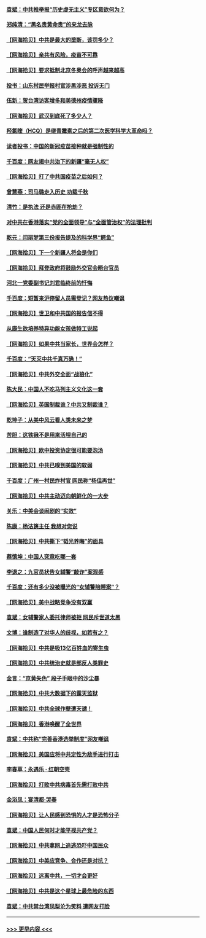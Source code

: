 #### [袁斌：中共推举报“历史虚无主义”专区意欲何为？](../pages/nsc993/n12876530.md?t=04131702) 
#### [郑纯清：“黑名贵黄命贵”的来龙去脉](../pages/nsc993/n12875589.md?t=04131702) 
#### [【网海拾贝】中共是最大的垄断，该罚多少？](../pages/nsc993/n12874006.md?t=04131702) 
#### [【网海拾贝】亲共有风险，疫苗不可靠](../pages/nsc993/n12872224.md?t=04131702) 
#### [【网海拾贝】要求抵制北京冬奥会的呼声越来越高](../pages/nsc993/n12868962.md?t=04131702) 
#### [投书：山东村民举报村官涉黑涉恶 投诉无门](../pages/nsc993/n12869726.md?t=04131702) 
#### [伍新：贺台湾访客增多和美德州疫情骤降](../pages/nsc993/n12865651.md?t=04131702) 
#### [【网海拾贝】武汉到底死了多少人？](../pages/nsc993/n12863707.md?t=04131702) 
#### [羟氯喹（HCQ）是继青霉素之后的第二次医学科学大革命吗？](../pages/nsc993/n12638564.md?t=04131702) 
#### [读者投书：中国的新冠疫苗接种就是强制性的](../pages/nsc993/n12859932.md?t=04131702) 
#### [千百度：网友揭中共治下的新疆“毫无人权”](../pages/nsc993/n12858385.md?t=04131702) 
#### [【网海拾贝】打了中共国疫苗之后如何？](../pages/nsc993/n12857866.md?t=04131702) 
#### [曾慧燕：司马璐走入历史 功载千秋](../pages/nsc993/n12856996.md?t=04131702) 
#### [清竹：是执法 还是赤匪在抢劫？](../pages/nsc993/n12856952.md?t=04131702) 
#### [对中共在香港落实“党的全面领导”与“全面管治权”的法理批判](../pages/nsc993/n12856929.md?t=04131702) 
#### [乾元：闫丽梦第三份报告提及的科学界“鳄鱼”](../pages/nsc993/n12855985.md?t=04131702) 
#### [【网海拾贝】下一个新疆人将会是你们](../pages/nsc993/n12855864.md?t=04131702) 
#### [【网海拾贝】拜登政府将鼓励外交官会晤台官员](../pages/nsc993/n12853615.md?t=04131702) 
#### [河北一党委副书记刘君临终前的忏悔](../pages/nsc993/n12849420.md?t=04131702) 
#### [千百度：短暂来沪停留人员需登记？网友热议嘲讽](../pages/nsc993/n12853497.md?t=04131702) 
#### [【网海拾贝】世卫和中共国的报告信不得](../pages/nsc993/n12850902.md?t=04131702) 
#### [从康生欲培养特异功能女孩做特工说起](../pages/nsc993/n12849289.md?t=04131702) 
#### [【网海拾贝】如果中共当家长，世界会怎样？](../pages/nsc993/n12848436.md?t=04131702) 
#### [千百度：“天灭中共千真万确！”](../pages/nsc993/n12845659.md?t=04131702) 
#### [【网海拾贝】中共外交全面“战狼化”](../pages/nsc993/n12845607.md?t=04131702) 
#### [陈大民：中国人不吃马列主义文化这一套](../pages/nsc993/n12842496.md?t=04131702) 
#### [【网海拾贝】英国制裁谁？中共又制裁谁？](../pages/nsc993/n12840909.md?t=04131702) 
#### [乾坤子：从美中风云看人类未来之梦](../pages/nsc993/n12840590.md?t=04131702) 
#### [苦胆：这铁锹不是用来活埋自己的](../pages/nsc993/n12839512.md?t=04131702) 
#### [【网海拾贝】欧中投资协定很可能要泡汤](../pages/nsc993/n12835122.md?t=04131702) 
#### [【网海拾贝】中共已嗅到美国的软弱](../pages/nsc993/n12832411.md?t=04131702) 
#### [千百度：广州一村民炸村官 网民称“杨佳再世”](../pages/nsc993/n12832380.md?t=04131702) 
#### [【网海拾贝】中共主动迈向朝鲜化的一大步](../pages/nsc993/n12829887.md?t=04131702) 
#### [关乐：中美会谈闹剧的“实效”](../pages/nsc993/n12826698.md?t=04131702) 
#### [陈康：杨洁篪主任  我想对您说](../pages/nsc993/n12826609.md?t=04131702) 
#### [【网海拾贝】中共撕下“韬光养晦”的面具](../pages/nsc993/n12826459.md?t=04131702) 
#### [蔡慎坤：中国人究竟吃哪一套](../pages/nsc993/n12826010.md?t=04131702) 
#### [李退之：九官员状告女辅警“敲诈”案观感](../pages/nsc993/n12823984.md?t=04131702) 
#### [千百度：还有多少没被曝光的“女辅警陪睡案”？](../pages/nsc993/n12822136.md?t=04131702) 
#### [【网海拾贝】美中战略竞争没有双赢](../pages/nsc993/n12822105.md?t=04131702) 
#### [袁斌：女辅警家人委托律师被拒 网民斥世道太黑](../pages/nsc993/n12822004.md?t=04131702) 
#### [文博：谁制造了对华人的歧视，如若有之？](../pages/nsc993/n12821635.md?t=04131702) 
#### [【网海拾贝】中共是吸13亿百姓血的寄生虫](../pages/nsc993/n12819191.md?t=04131702) 
#### [【网海拾贝】中共统治史就是部反人类罪史](../pages/nsc993/n12816738.md?t=04131702) 
#### [金言：“京黄失色” 段子手眼中的沙尘暴](../pages/nsc993/n12815700.md?t=04131702) 
#### [【网海拾贝】中共大数据下的露天监狱](../pages/nsc993/n12811075.md?t=04131702) 
#### [【网海拾贝】中共全球作孽遭天谴！](../pages/nsc993/n12810258.md?t=04131702) 
#### [【网海拾贝】香港唤醒了全世界](../pages/nsc993/n12809100.md?t=04131702) 
#### [袁斌：中共称“完善香港选举制度”网友嘲讽](../pages/nsc993/n12808994.md?t=04131702) 
#### [【网海拾贝】美国应将中共定性为敌手进行打击](../pages/nsc993/n12806870.md?t=04131702) 
#### [李春草：永遇乐 · 红朝空壳](../pages/nsc993/n12805365.md?t=04131702) 
#### [【网海拾贝】打败中共病毒首先需打败中共](../pages/nsc993/n12803930.md?t=04131702) 
#### [金浴凤：宴清都‧哭春](../pages/nsc993/n12801601.md?t=04131702) 
#### [【网海拾贝】让人民感到恐惧的人才是恐怖分子](../pages/nsc993/n12799347.md?t=04131702) 
#### [袁斌：中国人民何时才能平视共产党？](../pages/nsc993/n12799306.md?t=04131702) 
#### [【网海拾贝】中共拿网上追逃恐吓中国民众](../pages/nsc993/n12796905.md?t=04131702) 
#### [【网海拾贝】中美应竞争、合作还是对抗？](../pages/nsc993/n12794675.md?t=04131702) 
#### [【网海拾贝】远离中共，一切才会更好](../pages/nsc993/n12793572.md?t=04131702) 
#### [【网海拾贝】中共是这个星球上最危险的东西](../pages/nsc993/n12791400.md?t=04131702) 
#### [袁斌：中共禁台湾凤梨沦为笑料 遭网友打脸](../pages/nsc993/n12791335.md?t=04131702) 

----
#### [ >>> 更早内容 <<< ](../indexes/nsc993-earlier.md)
